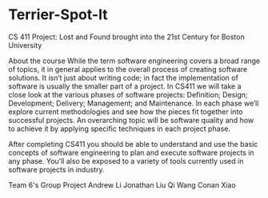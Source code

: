 # Terrier-Spot-It
CS 411 Project: Lost and Found brought into the 21st Century for Boston University

About the course
While the term software engineering covers a broad range of topics, it in general applies to the overall 
process of creating software solutions. It isn’t just about writing code; in fact the implementation of 
software is usually the smaller part of a project. In CS411 we will take a close look at the various phases 
of software projects: Definition; Design; Development; Delivery; Management; and Maintenance. In each phase 
we’ll explore current methodologies and see how the pieces fit together into successful projects. An 
overarching topic will be software quality and how to achieve it by applying specific techniques in each 
project phase. 

After completing CS411 you should be able to understand and use the basic concepts of software engineering 
to plan and execute software projects in any phase. You’ll also be exposed to a variety of tools currently 
used in software projects in industry.

Team 6's Group Project
Andrew Li
Jonathan Liu
Qi Wang
Conan Xiao
